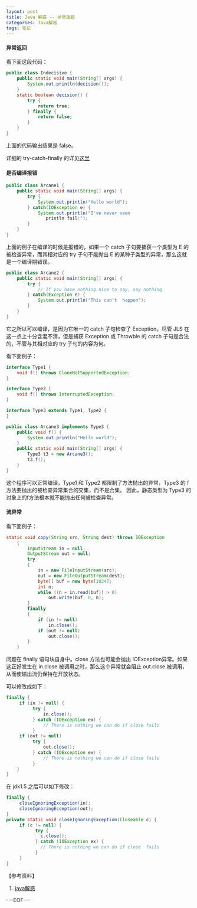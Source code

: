 ```yaml
---
layout: post
title: Java 解惑 -- 异常谜题
categories: Java解惑
tags: 笔记
---
```


#### 异常返回

看下面这段代码：

```java
public class Indecisive {
    public static void main(String[] args) {
        System.out.println(decision());
    }
    static boolean decision() {
        try {
            return true;
        } finally {
            return false;
        }
    }
}
```

上面的代码输出结果是 false。

详细的 try-catch-finally 的详见[这里](http://renchx.com/java-exception/)

#### 是否编译报错

```java
public class Arcane1 {
    public static void main(String[] args) {
        try {
            System.out.println("Hello world");
        } catch(IOException e) {
            System.out.println("I've never seen
               println fail!");
        }
    }
}
```

上面的例子在编译的时候是报错的，如果一个 catch 子句要捕获一个类型为 E 的被检查异常，而其相对应的 try 子句不能抛出 E 的某种子类型的异常，那么这就是一个编译期错误。

```java
public class Arcane2 {
    public static void main(String[] args) {
        try {
            // If you have nothing nice to say, say nothing
        } catch(Exception e) {
            System.out.println("This can't  happen");
        }
    }
}
```

它之所以可以编译，是因为它唯一的 catch 子句检查了 Exception。尽管 JLS 在这一点上十分含混不清，但是捕获 Exception 或 Throwble 的 catch 子句是合法的，不管与其相对应的 try 子句的内容为何。

看下面例子：

```java
interface Type1 {
    void f() throws CloneNotSupportedException;
}

interface Type2 {
    void f() throws InterruptedException;
}

interface Type3 extends Type1, Type2 {
}

public class Arcane3 implements Type3 {
    public void f() {
        System.out.println("Hello world");
    }
    public static void main(String[] args) {
        Type3 t3 = new Arcane3();
        t3.f();
    }
}
```

这个程序可以正常编译，Type1 和 Type2 都限制了方法抛出的异常，Type3 的 f 方法要抛出的被检查异常集合的交集，而不是合集。
因此，静态类型为 Type3 的对象上的f方法根本就不能抛出任何被检查异常。

#### 流异常

看下面例子：

```java
static void copy(String src, String dest) throws IOException
    {
        InputStream in = null;
        OutputStream out = null;
        try
        {
            in = new FileInputStream(src);
            out = new FileOutputStream(dest);
            byte[] buf = new byte[1024];
            int n;
            while ((n = in.read(buf)) > 0)
                out.write(buf, 0, n);
        }
        finally
        {
            if (in != null)
                in.close();
            if (out != null)
                out.close();
        }
    }
```

问题在 finally 语句块自身中。close 方法也可能会抛出 IOException异常。如果这正好发生在 in.close 被调用之时，那么这个异常就会阻止 out.close 被调用，从而使输出流仍保持在开放状态。

可以修改成如下：

```java
finally {
     if (in != null) {
          try {
              in.close();
          } catch (IOException ex) {
              // There is nothing we can do if close fails
          }
     if (out != null)
          try {
              out.close();
          } catch (IOException ex) {
              // There is nothing we can do if close fails
          }
    }
}
```

在 jdk1.5 之后可以如下修改：

```java
finally {
     closeIgnoringException(in);
     closeIgnoringEcception(out);
}
private static void closeIgnoringException(Closeable c) {
     if (c != null) {
           try {
             c.close();
           } catch (IOException ex) {
             // There is nothing we can do if close  fails
           }
     }
}
```

【参考资料】

1.  [java解惑](http://book.douban.com/subject/1473329/)

---EOF---


